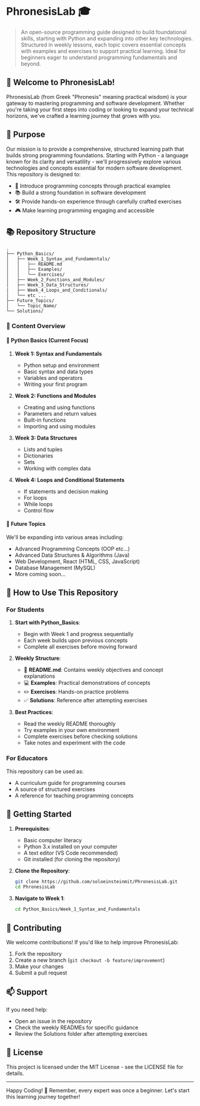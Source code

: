 # PhronesisLab 🎓

> An open-source programming guide designed to build foundational skills, starting with Python and expanding into other key technologies. Structured in weekly lessons, each topic covers essential concepts with examples and exercises to support practical learning. Ideal for beginners eager to understand programming fundamentals and beyond.

## 🌟 Welcome to PhronesisLab!

PhronesisLab (from Greek "Phronesis" meaning practical wisdom) is your gateway to mastering programming and software development. Whether you're taking your first steps into coding or looking to expand your technical horizons, we've crafted a learning journey that grows with you.

## 🎯 Purpose

Our mission is to provide a comprehensive, structured learning path that builds strong programming foundations. Starting with Python - a language known for its clarity and versatility - we'll progressively explore various technologies and concepts essential for modern software development. This repository is designed to:

- 🔰 Introduce programming concepts through practical examples
- 📚 Build a strong foundation in software development
- 🛠️ Provide hands-on experience through carefully crafted exercises
- 🎮 Make learning programming engaging and accessible

## 📚 Repository Structure

```
.
├── Python_Basics/
│   ├── Week_1_Syntax_and_Fundamentals/
│   │   ├── README.md
│   │   ├── Examples/
│   │   └── Exercises/
│   ├── Week_2_Functions_and_Modules/
│   ├── Week_3_Data_Structures/
|   ├── Week_4_Loops_and_Conditionals/
│   └── etc ...
├── Future_Topics/
│   └── Topic_Name/
└── Solutions/
```

### 📖 Content Overview

#### 🐍 Python Basics (Current Focus)
1. **Week 1: Syntax and Fundamentals**
   - Python setup and environment
   - Basic syntax and data types
   - Variables and operators
   - Writing your first program

2. **Week 2: Functions and Modules**
   - Creating and using functions
   - Parameters and return values
   - Built-in functions
   - Importing and using modules

3. **Week 3: Data Structures**
   - Lists and tuples
   - Dictionaries
   - Sets
   - Working with complex data

4. **Week 4: Loops and Conditional Statements**
   - If statements and decision making
   - For loops
   - While loops
   - Control flow

#### 🔮 Future Topics
We'll be expanding into various areas including:
- Advanced Programming Concepts (OOP etc...)
- Advanced Data Structures & Algorithms (Java)
- Web Development, React (HTML, CSS, JavaScript)
- Database Management (MySQL)
- More coming soon...

## 📝 How to Use This Repository

### For Students

1. **Start with Python_Basics**: 
   - Begin with Week 1 and progress sequentially
   - Each week builds upon previous concepts
   - Complete all exercises before moving forward

2. **Weekly Structure**:
   - 📑 **README.md**: Contains weekly objectives and concept explanations
   - 💻 **Examples**: Practical demonstrations of concepts
   - ✏️ **Exercises**: Hands-on practice problems
   - ✅ **Solutions**: Reference after attempting exercises

3. **Best Practices**:
   - Read the weekly README thoroughly
   - Try examples in your own environment
   - Complete exercises before checking solutions
   - Take notes and experiment with the code

### For Educators

This repository can be used as:
- A curriculum guide for programming courses
- A source of structured exercises
- A reference for teaching programming concepts

## 🚀 Getting Started

1. **Prerequisites**:
   - Basic computer literacy
   - Python 3.x installed on your computer
   - A text editor (VS Code recommended)
   - Git installed (for cloning the repository)

2. **Clone the Repository**:
   ```bash
   git clone https://github.com/soloeinsteinmit/PhronesisLab.git
   cd PhronesisLab
   ```

3. **Navigate to Week 1**:
   ```bash
   cd Python_Basics/Week_1_Syntax_and_Fundamentals
   ```

## 🤝 Contributing

We welcome contributions! If you'd like to help improve PhronesisLab:

1. Fork the repository
2. Create a new branch (`git checkout -b feature/improvement`)
3. Make your changes
4. Submit a pull request

## 📫 Support

If you need help:
- Open an issue in the repository
- Check the weekly READMEs for specific guidance
- Review the Solutions folder after attempting exercises

## 📜 License

This project is licensed under the MIT License - see the LICENSE file for details.

---

Happy Coding! 🎉 Remember, every expert was once a beginner. Let's start this learning journey together!
